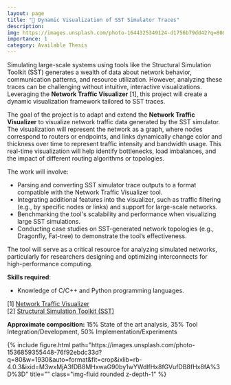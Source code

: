 ```yaml
---
layout: page
title: "🎥 Dynamic Visualization of SST Simulator Traces"
description: 
img: https://images.unsplash.com/photo-1644325349124-d1756b79dd42?q=80&w=2675&auto=format&fit=crop&ixlib=rb-4.0.3&ixid=M3wxMjA3fDB8MHxwaG90by1wYWdlfHx8fGVufDB8fHx8fA%3D%3D
importance: 1
category: Available Thesis
---
```


Simulating large-scale systems using tools like the Structural Simulation Toolkit (SST) generates a wealth of data about network behavior, communication patterns, and resource utilization. However, analyzing these traces can be challenging without intuitive, interactive visualizations. Leveraging the **Network Traffic Visualizer** [1], this project will create a dynamic visualization framework tailored to SST traces.

The goal of the project is to adapt and extend the **Network Traffic Visualizer** to visualize network traffic data generated by the SST simulator. The visualization will represent the network as a graph, where nodes correspond to routers or endpoints, and links dynamically change color and thickness over time to represent traffic intensity and bandwidth usage. This real-time visualization will help identify bottlenecks, load imbalances, and the impact of different routing algorithms or topologies.

The work will involve:
- Parsing and converting SST simulator trace outputs to a format compatible with the Network Traffic Visualizer tool.
- Integrating additional features into the visualizer, such as traffic filtering (e.g., by specific nodes or links) and support for large-scale networks.
- Benchmarking the tool's scalability and performance when visualizing large SST simulations.
- Conducting case studies on SST-generated network topologies (e.g., Dragonfly, Fat-tree) to demonstrate the tool’s effectiveness.

The tool will serve as a critical resource for analyzing simulated networks, particularly for researchers designing and optimizing interconnects for high-performance computing.

**Skills required**:
- Knowledge of C/C++ and Python programming languages.

[1] <a href="https://images.unsplash.com/photo-1644325349124-d1756b79dd42?q=80&w=2675&auto=format&fit=crop&ixlib=rb-4.0.3&ixid=M3wxMjA3fDB8MHxwaG90by1wYWdlfHx8fGVufDB8fHx8fA%3D%3D">Network Traffic Visualizer</a><br>
[2] <a href="https://sst-simulator.org/">Structural Simulation Toolkit (SST)</a><br>

<b>Approximate composition:</b> 15% State of the art analysis, 35% Tool Integration/Development, 50% Implementation/Experiments  

<div class="row">
    <div class="col-sm mt-3 mt-md-0">
        {% include figure.html path="https://images.unsplash.com/photo-1536859355448-76f92ebdc33d?q=80&w=1930&auto=format&fit=crop&ixlib=rb-4.0.3&ixid=M3wxMjA3fDB8MHxwaG90by1wYWdlfHx8fGVufDB8fHx8fA%3D%3D" title="" class="img-fluid rounded z-depth-1" %}
    </div>
</div>
